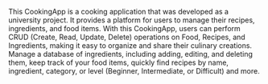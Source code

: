 This CookingApp is a cooking application that was developed as a university project. It provides a platform for users to manage their recipes, ingredients, and food items. With this CookingApp, users can perform CRUD (Create, Read, Update, Delete) operations on Food, Recipes, and Ingredients, making it easy to organize and share their culinary creations. Manage a database of ingredients, including adding, editing, and deleting them, keep track of your food items, quickly find recipes by name, ingredient, category, or level (Beginner, Intermediate, or Difficult) and more. 

